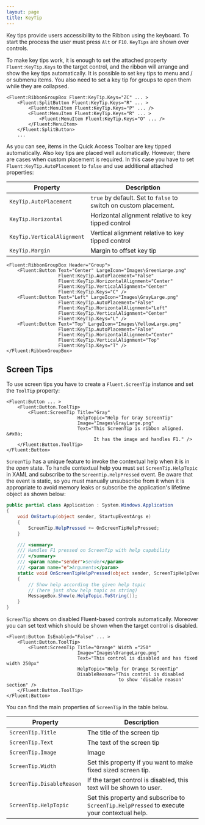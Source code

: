 ```yaml
---
layout: page
title: KeyTip
---
```


Key tips provide users accessibility to the Ribbon using the keyboard.
To start the process the user must press `Alt` or `F10`.
`KeyTips` are shown over controls.

To make key tips work, it is enough to set the attached property `Fluent:KeyTip.Keys` to the target control,
and the ribbon will arrange and show the key tips automatically.
It is possible to set key tips to menu and / or submenu items.
You also need to set a key tip for groups to open them while they are collapsed.

```xaml
<Fluent:RibbonGroupBox Fluent:KeyTip.Keys="ZC" ... >
    <Fluent:SplitButton Fluent:KeyTip.Keys="R" ... >
        <Fluent:MenuItem Fluent:KeyTip.Keys="P" ... />
        <Fluent:MenuItem Fluent:KeyTip.Keys="R" ... >
            <Fluent:MenuItem Fluent:KeyTip.Keys="O" ... />
        </Fluent:MenuItem>
    </Fluent:SplitButton>
    ...
```

As you can see, items in the Quick Access Toolbar are key tipped automatically.
Also key tips are placed well automatically.
However, there are cases when custom placement is required.
In this case you have to set `Fluent:KeyTip.AutoPlacement` to `false` and use additional attached properties:

Property                    | Description
--------------------------- | -----------------------------------------------------------------
`KeyTip.AutoPlacement`      | `true` by default. Set to `false` to switch on custom placement.
`KeyTip.Horizontal`         | Horizontal alignment relative to key tipped control
`KeyTip.VerticalAlignment`  | Vertical alignment relative to key tipped control
`KeyTip.Margin`             | Margin to offset key tip

```xaml
<Fluent:RibbonGroupBox Header="Group">
    <Fluent:Button Text="Center" LargeIcon="Images\GreenLarge.png"
                   Fluent:KeyTip.AutoPlacement="False"
                   Fluent:KeyTip.HorizontalAlignment="Center"
                   Fluent:KeyTip.VerticalAlignment="Center"
                   Fluent:KeyTip.Keys="C" />
    <Fluent:Button Text="Left" LargeIcon="Images\GrayLarge.png"
                   Fluent:KeyTip.AutoPlacement="False"
                   Fluent:KeyTip.HorizontalAlignment="Left"
                   Fluent:KeyTip.VerticalAlignment="Center"
                   Fluent:KeyTip.Keys="L" />
    <Fluent:Button Text="Top" LargeIcon="Images\YellowLarge.png"
                   Fluent:KeyTip.AutoPlacement="False"
                   Fluent:KeyTip.HorizontalAlignment="Center"
                   Fluent:KeyTip.VerticalAlignment="Top"
                   Fluent:KeyTip.Keys="T" />
</Fluent:RibbonGroupBox>
```

## Screen Tips

To use screen tips you have to create a `Fluent.ScreenTip` instance and set the `ToolTip` property:

```xaml
<Fluent:Button ... >
    <Fluent:Button.ToolTip>
        <Fluent:ScreenTip Title="Gray"
                          HelpTopic="Help for Gray ScreenTip"
                          Image="Images\GrayLarge.png"
                          Text="This ScreenTip is ribbon aligned. &#x0a;
                                It has the image and handles F1." />
    </Fluent:Button.ToolTip>
</Fluent:Button>
```

`ScreenTip` has a unique feature to invoke the contextual help when it is in the _open_ state.
To handle contextual help you must set `ScreenTip.HelpTopic` in XAML
and subscribe to the `ScreenTip.HelpPressed` event.
Be aware that the event is static,
so you must manually unsubscribe from it when it is appropriate to avoid memory leaks
or subscribe the application's lifetime object as shown below:

```csharp
public partial class Application : System.Windows.Application
{
    void OnStartup(object sender, StartupEventArgs e)
    {
        ScreenTip.HelpPressed += OnScreenTipHelpPressed;
    }

    /// <summary>
    /// Handles F1 pressed on ScreenTip with help capability
    /// </summary>
    /// <param name="sender">Sender</param>
    /// <param name="e">Arguments</param>
    static void OnScreenTipHelpPressed(object sender, ScreenTipHelpEventArgs e)
    {
        // Show help according the given help topic
        // (here just show help topic as string)
        MessageBox.Show(e.HelpTopic.ToString());
    }
}
```

`ScreenTip` shows on disabled Fluent-based controls automatically.
Moreover you can set text which should be shown when the target control is disabled.

```xaml
<Fluent:Button IsEnabled="False" ... >
    <Fluent:Button.ToolTip>
        <Fluent:ScreenTip Title="Orange" Width ="250"
                          Image="Images\OrangeLarge.png"
                          Text="This control is disabled and has fixed width 250px"
                          HelpTopic="Help for Orange ScreenTip"
                          DisableReason="This control is disabled
                                         to show 'disable reason' section" />
    </Fluent:Button.ToolTip>
</Fluent:Button>
```

You can find the main properties of `ScreenTip` in the table below.

Property                  | Description
------------------------- | ------------------------------------------------------------------------------------------
`ScreenTip.Title`         | The title of the screen tip
`ScreenTip.Text`          | The text of the screen tip
`ScreenTip.Image`         | Image
`ScreenTip.Width`         | Set this property if you want to make fixed sized screen tip.
`ScreenTip.DisableReason` | If the target control is disabled, this text will be shown to user.
`ScreenTip.HelpTopic`     | Set this property and subscribe to `ScreenTip.HelpPressed` to execute your contextual help.
